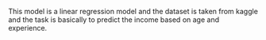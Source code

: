 This model is a linear regression model and the dataset is taken from kaggle and the task is basically to predict the income based on age and experience.
